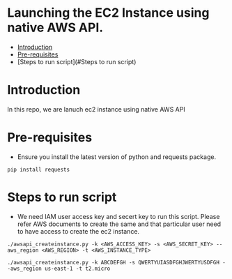 # Launching the EC2 Instance using native AWS API. 
- [Introduction](#Introduction)
- [Pre-requisites](#pre-requisites)
- [Steps to run script](#Steps to run script)

# Introduction
In this repo, we are lanuch ec2 instance using native AWS API

# Pre-requisites 
* Ensure you install the latest version of python and requests package.
```
pip install requests
```

# Steps to run script
* We need IAM user access key and secert key to run this script. Please refer AWS documents to create the same and that particular user need to have access to create the ec2 instance.

```
./awsapi_createinstance.py -k <AWS_ACCESS_KEY> -s <AWS_SECRET_KEY> --aws_region <AWS_REGION> -t <AWS_INSTANCE_TYPE>
```
```
./awsapi_createinstance.py -k ABCDEFGH -s QWERTYUIASDFGHJWERTYUSDFGH --aws_region us-east-1 -t t2.micro

```

